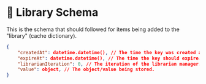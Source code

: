 # 🎨 Library Schema
This is the schema that should followed for items being added to the "library" (cache dictionary).

```json
{   
    "createdAt": datetime.datetime(), // The time the key was created at.
    "expireAt": datetime.datetime(), // The time the key should expire.
    "librarianIteration": 0, // The iteration of the librarian manager.
    "value": object, // The object/value being stored.
}
```